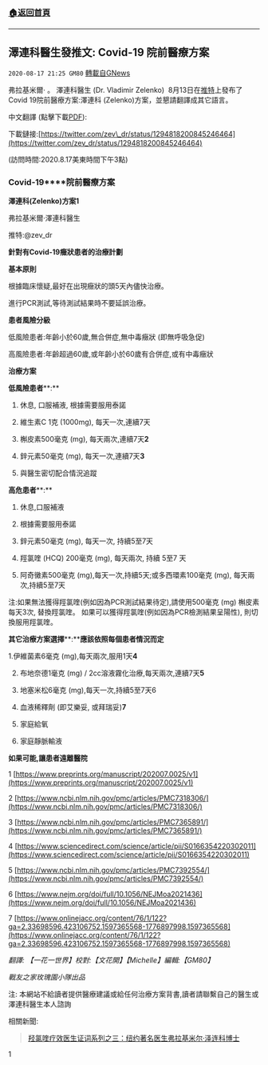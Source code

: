 ###  [:house:返回首頁](https://github.com/ourhimalayas/txt)
---

## 澤連科醫生發推文: Covid-19 院前醫療方案
`2020-08-17 21:25 GM80` [轉載自GNews](https://gnews.org/zh-hant/300870/)

弗拉基米爾· 。 澤連科醫生 (Dr. Vladimir Zelenko)  8月13日在[推特](https://twitter.com/zev_dr)上發布了Covid 19院前醫療方案:澤連科 (Zelenko)方案，並懇請翻譯成其它語言。

中文翻譯 (點擊下載[PDF](https://s3.amazonaws.com/gnews-media-offload/wp-content/uploads/2020/08/17220629/Dr_Zelenko-ZH-Traditional-4.pdf)):

下載鏈接:[https://twitter.com/zev\_dr/status/1294818200845246464](https://twitter.com/zev_dr/status/1294818200845246464)

(訪問時間:2020.8.17美東時間下午3點)

### **Covid-19****院前醫療方案**

**澤連科(Zelenko)方案1**

弗拉基米爾·澤連科醫生

推特:@zev\_dr

**針對有****Covid-19****癥狀患者的治療計劃**

**基本原則**

根據臨床懷疑,最好在出現癥狀的頭5天內儘快治療。

進行PCR測試,等待測試結果時不要延誤治療。



**患者風險分級**

低風險患者:年齡小於60歲,無合併症,無中毒癥狀 (即無呼吸急促)

高風險患者:年齡超過60歲,或年齡小於60歲有合併症,或有中毒癥狀



**治療方案**

**低風險患者****:**

1. 休息, 口服補液, 根據需要服用泰諾

2. 維生素C 1克 (1000mg), 每天一次,連續7天

3. 槲皮素500毫克 (mg), 每天兩次,連續7天**2**

4. 鋅元素50毫克 (mg), 每天一次,連續7天**3**

5. 與醫生密切配合情況追蹤

**高危患者****:**

1. 休息,口服補液

2. 根據需要服用泰諾

3. 鋅元素50毫克 (mg), 每天一次, 持續5至7天

4. 羥氯喹 (HCQ) 200毫克 (mg), 每天兩次, 持續 5至7 天

5. 阿奇黴素500毫克 (mg),每天一次,持續5天;或多西環素100毫克 (mg), 每天兩次,持續5至7天

注:如果無法獲得羥氯喹(例如因為PCR測試結果待定),請使用500毫克 (mg) 槲皮素每天3次, 替換羥氯喹。 如果可以獲得羥氯喹(例如因為PCR檢測結果呈陽性), 則切換服用羥氯喹。

**其它治療方案選擇****:****應該依照每個患者情況而定**

1.伊維菌素6毫克 (mg),每天兩次,服用1天**4**

2. 布地奈德1毫克 (mg) / 2cc溶液霧化治療,每天兩次,連續7天**5**

3. 地塞米松6毫克 (mg),每天一次,持續5至7天6

4. 血液稀釋劑 (即艾樂妥, 或拜瑞妥)**7**

5. 家庭給氧

6. 家庭靜脈輸液

**如果可能,讓患者遠離醫院**



1 [https://www.preprints.org/manuscript/202007.0025/v1](https://www.preprints.org/manuscript/202007.0025/v1)

2 [https://www.ncbi.nlm.nih.gov/pmc/articles/PMC7318306/](https://www.ncbi.nlm.nih.gov/pmc/articles/PMC7318306/)

3 [https://www.ncbi.nlm.nih.gov/pmc/articles/PMC7365891/](https://www.ncbi.nlm.nih.gov/pmc/articles/PMC7365891/)

4 [https://www.sciencedirect.com/science/article/pii/S0166354220302011](https://www.sciencedirect.com/science/article/pii/S0166354220302011)

5 [https://www.ncbi.nlm.nih.gov/pmc/articles/PMC7392554/](https://www.ncbi.nlm.nih.gov/pmc/articles/PMC7392554/)

6 [https://www.nejm.org/doi/full/10.1056/NEJMoa2021436](https://www.nejm.org/doi/full/10.1056/NEJMoa2021436)

7 [https://www.onlinejacc.org/content/76/1/122?ga=2.33698596.423106752.1597365568-1776897998.1597365568](https://www.onlinejacc.org/content/76/1/122?ga=2.33698596.423106752.1597365568-1776897998.1597365568)

*翻譯: 【一花一世界】校對:【文花開】【Michelle】編輯:【GM80】*

*戰友之家玫瑰園小隊出品*

注: 本網站不給讀者提供醫療建議或給任何治療方案背書,讀者請聯繫自己的醫生或澤連科醫生本人諮詢

相關新聞:

> [羟氯喹疗效医生证词系列之三：纽约著名医生弗拉基米尔·泽连科博士](https://gnews.org/zh-hans/287005/)



1
